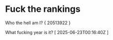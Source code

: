 # Fuck the rankings

Who the hell am I?
{ 20513922 }

What fucking year is it?
[ 2025-06-23T00:16:40Z ]
